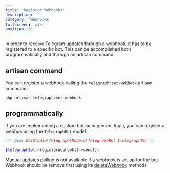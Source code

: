 ```yaml
---
title: 'Register Webhooks'
description: ''
category: 'Webhooks'
fullscreen: false 
position: 61
---
```


In order to receive Telegram updates through a webhook, it has to be registered to a specific bot. This can be accomplished both programmatically and through an artisan command

## artisan command

You can register a webhook calling the `telegraph:set-webhook` artisan command:

```shell
php artisan telegraph:set-webhook
```

## programmatically

if you are implementing a custom bot management logic, you can register a webhok using the `TelegraphBot` model:

```php
/** @var DefStudio\Telegraph\Models\TelegraphBot $telegraphBot */

$telegraphBot->registerWebhook()->send();
```

<alert type="alert">Manual updates polling is not available if a webhook is set up for the bot. Webhook should be remove first using its [deleteWebhook](webhooks/deleting-webhooks) methods</alert>
